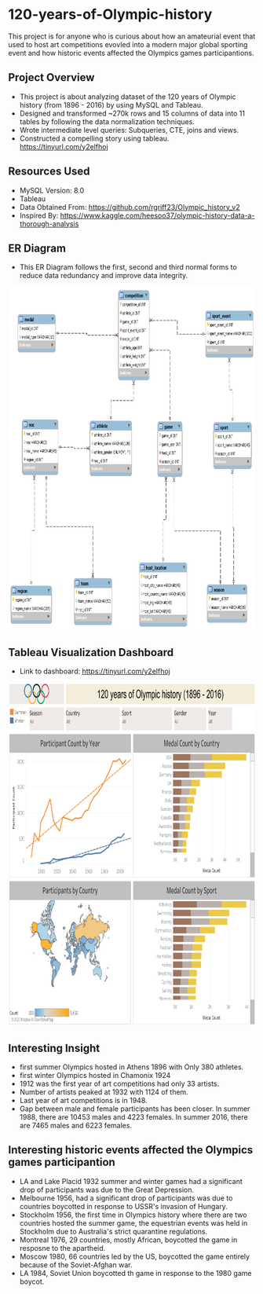 # 120-years-of-Olympic-history 

This project is for anyone who is curious about how an amateurial event that used to host art competitions evovled into a modern major global sporting event and how historic events affected the Olympics games participantions.

## Project Overview
- This project is about analyzing dataset of the 120 years of Olympic history (from 1896 - 2016) by using MySQL and Tableau.
- Designed and transformed ~270k rows and 15 columns of data into 11 tables by following the data normalization techniques.
- Wrote intermediate level queries: Subqueries, CTE, joins and views.
- Constructed a compelling story using tableau. https://tinyurl.com/y2elfhoj

## Resources Used
- MySQL Version:  8.0
- Tableau
- Data Obtained From:  https://github.com/rgriff23/Olympic_history_v2
- Inspired By:  https://www.kaggle.com/heesoo37/olympic-history-data-a-thorough-analysis

## ER Diagram 
- This ER Diagram follows the first, second and third normal forms to reduce data redundancy and improve data integrity.
<img src="https://github.com/JasonYao3/120-years-of-Olympic-history/blob/master/Pictures/Olympic%20ER%20Diagram.png" width="800" height="700">

## Tableau Visualization Dashboard
- Link to dashboard: https://tinyurl.com/y2elfhoj
<img src="https://github.com/JasonYao3/120-years-of-Olympic-history/blob/master/Pictures/Olympic%20Dashboard%20.png" width="800" height="700">

## Interesting Insight
- first summer Olympics hosted in Athens 1896 with Only 380 athletes.
- first winter Olympics hosted in Chamonix 1924
- 1912 was the first year of art competitions had only 33 artists.
- Number of artists peaked at 1932 with 1124 of them.
- Last year of art competitions is in 1948.
- Gap between male and female participants has been closer. In summer 1988, there are 10453 males and 4223 females. In summer 2016, there are 7465 males and 6223 females. 

## Interesting historic events affected the Olympics games participantion
- LA and Lake Placid 1932 summer and winter games had a significant drop of participants was due to the Great Depression.
- Melbourne 1956, had a significant drop of participants was due to countries boycotted in response to USSR's invasion of Hungary.
- Stockholm 1956, the first time in Olympics history where there are two countries hosted the summer game, the equestrian events was held in Stockholm due to Australia's strict quarantine regulations.
- Montreal 1976, 29 countries, mostly African, boycotted the game in resposne to the apartheid.
- Moscow 1980, 66 countries led by the US, boycotted the game entirely because of the Soviet-Afghan war.
- LA 1984, Soviet Union boycotted th game in response to the 1980 game boycot.



